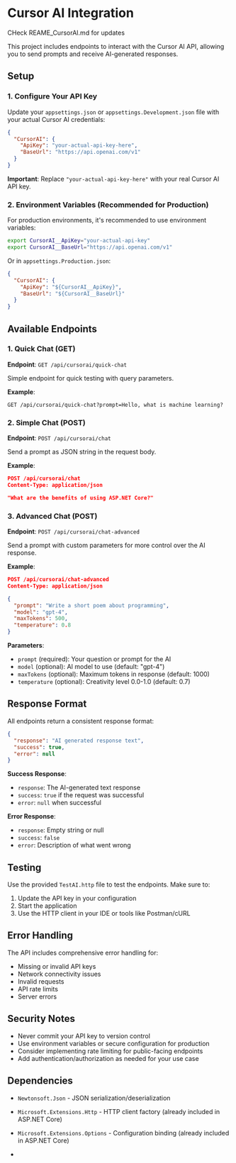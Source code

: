 # Cursor AI Integration

CHeck REAME_CursorAI.md for updates 

This project includes endpoints to interact with the Cursor AI API, allowing you to send prompts and receive AI-generated responses.

## Setup

### 1. Configure Your API Key

Update your `appsettings.json` or `appsettings.Development.json` file with your actual Cursor AI credentials:

```json
{
  "CursorAI": {
    "ApiKey": "your-actual-api-key-here",
    "BaseUrl": "https://api.openai.com/v1"
  }
}
```

**Important**: Replace `"your-actual-api-key-here"` with your real Cursor AI API key.

### 2. Environment Variables (Recommended for Production)

For production environments, it's recommended to use environment variables:

```bash
export CursorAI__ApiKey="your-actual-api-key"
export CursorAI__BaseUrl="https://api.openai.com/v1"
```

Or in `appsettings.Production.json`:
```json
{
  "CursorAI": {
    "ApiKey": "${CursorAI__ApiKey}",
    "BaseUrl": "${CursorAI__BaseUrl}"
  }
}
```

## Available Endpoints

### 1. Quick Chat (GET)
**Endpoint**: `GET /api/cursorai/quick-chat`

Simple endpoint for quick testing with query parameters.

**Example**:
```
GET /api/cursorai/quick-chat?prompt=Hello, what is machine learning?
```

### 2. Simple Chat (POST)
**Endpoint**: `POST /api/cursorai/chat`

Send a prompt as JSON string in the request body.

**Example**:
```json
POST /api/cursorai/chat
Content-Type: application/json

"What are the benefits of using ASP.NET Core?"
```

### 3. Advanced Chat (POST)
**Endpoint**: `POST /api/cursorai/chat-advanced`

Send a prompt with custom parameters for more control over the AI response.

**Example**:
```json
POST /api/cursorai/chat-advanced
Content-Type: application/json

{
  "prompt": "Write a short poem about programming",
  "model": "gpt-4",
  "maxTokens": 500,
  "temperature": 0.8
}
```

**Parameters**:
- `prompt` (required): Your question or prompt for the AI
- `model` (optional): AI model to use (default: "gpt-4")
- `maxTokens` (optional): Maximum tokens in response (default: 1000)
- `temperature` (optional): Creativity level 0.0-1.0 (default: 0.7)

## Response Format

All endpoints return a consistent response format:

```json
{
  "response": "AI generated response text",
  "success": true,
  "error": null
}
```

**Success Response**:
- `response`: The AI-generated text response
- `success`: `true` if the request was successful
- `error`: `null` when successful

**Error Response**:
- `response`: Empty string or null
- `success`: `false`
- `error`: Description of what went wrong

## Testing

Use the provided `TestAI.http` file to test the endpoints. Make sure to:

1. Update the API key in your configuration
2. Start the application
3. Use the HTTP client in your IDE or tools like Postman/cURL

## Error Handling

The API includes comprehensive error handling for:
- Missing or invalid API keys
- Network connectivity issues
- Invalid requests
- API rate limits
- Server errors

## Security Notes

- Never commit your API key to version control
- Use environment variables or secure configuration for production
- Consider implementing rate limiting for public-facing endpoints
- Add authentication/authorization as needed for your use case

## Dependencies

- `Newtonsoft.Json` - JSON serialization/deserialization
- `Microsoft.Extensions.Http` - HTTP client factory (already included in ASP.NET Core)
- `Microsoft.Extensions.Options` - Configuration binding (already included in ASP.NET Core)


- 
